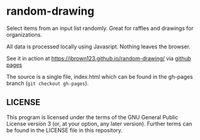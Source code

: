 # random-drawing
Select items from an input list randomly. Great for raffles and drawings for organizations.

All data is processed locally using Javasript. Nothing leaves the browser.

See it in action at https://jbrown123.github.io/random-drawing/ via [github pages](https://docs.github.com/en/free-pro-team@latest/github/working-with-github-pages/configuring-a-publishing-source-for-your-github-pages-site)

The source is a single file, index.html which can be found in the gh-pages branch (`git checkout gh-pages`).

## LICENSE

This program is licensed under the terms of the GNU General Public License version 3 (or, at your option, any later version).
Further terms can be found in the LICENSE file in this repository.